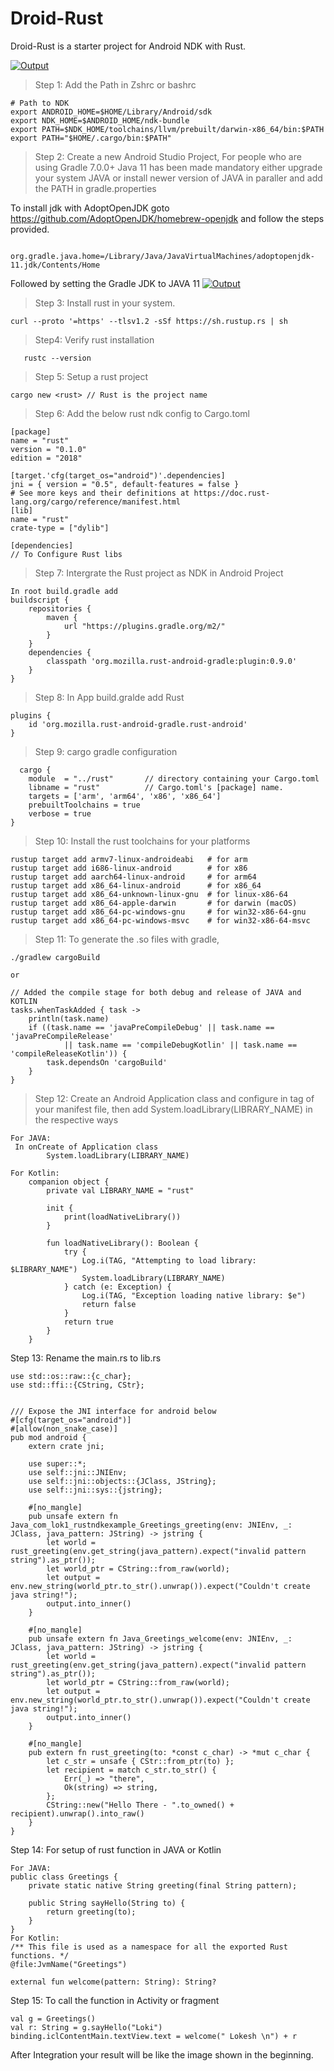 # Droid-Rust
Droid-Rust is a starter project for Android NDK with Rust.

[![Output](https://github.com/1ok1/droid-rust-starter/blob/main/droid-ndk-starter.png?raw=true)]()

> Step 1: Add the Path in Zshrc or bashrc
```
# Path to NDK
export ANDROID_HOME=$HOME/Library/Android/sdk
export NDK_HOME=$ANDROID_HOME/ndk-bundle
export PATH=$NDK_HOME/toolchains/llvm/prebuilt/darwin-x86_64/bin:$PATH
export PATH="$HOME/.cargo/bin:$PATH"
```

> Step 2: Create a new Android Studio Project, For people who are using Gradle 7.0.0+ Java 11 has been made mandatory either upgrade your system JAVA or install newer version of JAVA in paraller and add the PATH in gradle.properties

To install jdk with AdoptOpenJDK goto https://github.com/AdoptOpenJDK/homebrew-openjdk and follow the steps provided.
```
    org.gradle.java.home=/Library/Java/JavaVirtualMachines/adoptopenjdk-11.jdk/Contents/Home
```
Followed by setting the Gradle JDK to JAVA 11
[![Output](https://github.com/1ok1/droid-rust-starter/blob/main/jvm-settings.png?raw=true)]()
> Step 3: Install rust in your system.
```
curl --proto '=https' --tlsv1.2 -sSf https://sh.rustup.rs | sh
```

> Step4: Verify rust installation
```
   rustc --version
```

> Step 5: Setup a rust project
```
cargo new <rust> // Rust is the project name
```
>Step 6: Add the below rust ndk config to Cargo.toml
```
[package]
name = "rust"
version = "0.1.0"
edition = "2018"

[target.'cfg(target_os="android")'.dependencies]
jni = { version = "0.5", default-features = false }
# See more keys and their definitions at https://doc.rust-lang.org/cargo/reference/manifest.html
[lib]
name = "rust"
crate-type = ["dylib"]

[dependencies]
// To Configure Rust libs
```

> Step 7: Intergrate the Rust project as NDK in Android Project
```
In root build.gradle add
buildscript {
    repositories {
        maven {
            url "https://plugins.gradle.org/m2/"
        }
    }
    dependencies {
        classpath 'org.mozilla.rust-android-gradle:plugin:0.9.0'
    }
}
```

> Step 8: In App build.gralde add Rust
```
plugins {
    id 'org.mozilla.rust-android-gradle.rust-android'
}
```

> Step 9: cargo gradle configuration
```
  cargo {
    module  = "../rust"       // directory containing your Cargo.toml
    libname = "rust"          // Cargo.toml's [package] name.
    targets = ['arm', 'arm64', 'x86', 'x86_64']
    prebuiltToolchains = true
    verbose = true
}
```

> Step 10: Install the rust toolchains for your platforms
```
rustup target add armv7-linux-androideabi   # for arm
rustup target add i686-linux-android        # for x86
rustup target add aarch64-linux-android     # for arm64
rustup target add x86_64-linux-android      # for x86_64
rustup target add x86_64-unknown-linux-gnu  # for linux-x86-64
rustup target add x86_64-apple-darwin       # for darwin (macOS)
rustup target add x86_64-pc-windows-gnu     # for win32-x86-64-gnu
rustup target add x86_64-pc-windows-msvc    # for win32-x86-64-msvc
```

> Step 11: To generate the .so files with gradle,
```
./gradlew cargoBuild

or

// Added the compile stage for both debug and release of JAVA and KOTLIN
tasks.whenTaskAdded { task ->
    println(task.name)
    if ((task.name == 'javaPreCompileDebug' || task.name == 'javaPreCompileRelease'
            || task.name == 'compileDebugKotlin' || task.name == 'compileReleaseKotlin')) {
        task.dependsOn 'cargoBuild'
    }
}
```

> Step 12: Create an Android Application class and configure in <application> tag of your manifest file, then add System.loadLibrary(LIBRARY_NAME) in the respective ways
```
For JAVA:
 In onCreate of Application class    
        System.loadLibrary(LIBRARY_NAME)

For Kotlin:
    companion object {
        private val LIBRARY_NAME = "rust"

        init {
            print(loadNativeLibrary())
        }

        fun loadNativeLibrary(): Boolean {
            try {
                Log.i(TAG, "Attempting to load library: $LIBRARY_NAME")
                System.loadLibrary(LIBRARY_NAME)
            } catch (e: Exception) {
                Log.i(TAG, "Exception loading native library: $e")
                return false
            }
            return true
        }
    }
```

Step 13: Rename the main.rs to lib.rs
```
use std::os::raw::{c_char};
use std::ffi::{CString, CStr};


/// Expose the JNI interface for android below
#[cfg(target_os="android")]
#[allow(non_snake_case)]
pub mod android {
    extern crate jni;

    use super::*;
    use self::jni::JNIEnv;
    use self::jni::objects::{JClass, JString};
    use self::jni::sys::{jstring};

    #[no_mangle]
    pub unsafe extern fn Java_com_lok1_rustndkexample_Greetings_greeting(env: JNIEnv, _: JClass, java_pattern: JString) -> jstring {
        let world = rust_greeting(env.get_string(java_pattern).expect("invalid pattern string").as_ptr());
        let world_ptr = CString::from_raw(world);
        let output = env.new_string(world_ptr.to_str().unwrap()).expect("Couldn't create java string!");
        output.into_inner()
    }

    #[no_mangle]
    pub unsafe extern fn Java_Greetings_welcome(env: JNIEnv, _: JClass, java_pattern: JString) -> jstring {
        let world = rust_greeting(env.get_string(java_pattern).expect("invalid pattern string").as_ptr());
        let world_ptr = CString::from_raw(world);
        let output = env.new_string(world_ptr.to_str().unwrap()).expect("Couldn't create java string!");
        output.into_inner()
    }

    #[no_mangle]
    pub extern fn rust_greeting(to: *const c_char) -> *mut c_char {
        let c_str = unsafe { CStr::from_ptr(to) };
        let recipient = match c_str.to_str() {
            Err(_) => "there",
            Ok(string) => string,
        };
        CString::new("Hello There - ".to_owned() + recipient).unwrap().into_raw()
    }
}
```

Step 14: For setup of rust function in JAVA or Kotlin
```
For JAVA:
public class Greetings {
    private static native String greeting(final String pattern);

    public String sayHello(String to) {
        return greeting(to);
    }
}
For Kotlin:
/** This file is used as a namespace for all the exported Rust functions. */
@file:JvmName("Greetings")

external fun welcome(pattern: String): String?
```

Step 15: To call the function in Activity or fragment
```
val g = Greetings()
val r: String = g.sayHello("Loki")
binding.iclContentMain.textView.text = welcome(" Lokesh \n") + r
```

After Integration your result will be like the image shown in the beginning.